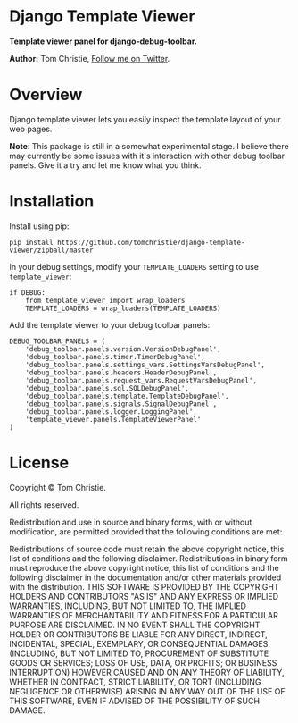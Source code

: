Django Template Viewer
======================

**Template viewer panel for django-debug-toolbar.**

**Author:** Tom Christie, [Follow me on Twitter][twitter].

Overview
========

Django template viewer lets you easily inspect the template layout of your web pages.

**Note**: This package is still in a somewhat experimental stage.  I believe there may currently be some issues with it's interaction with other debug toolbar panels.  Give it a try and let me know what you think. 

Installation
============

Install using pip:

    pip install https://github.com/tomchristie/django-template-viewer/zipball/master

In your debug settings, modify your `TEMPLATE_LOADERS` setting to use `template_viewer`:

    if DEBUG:
        from template_viewer import wrap_loaders
        TEMPLATE_LOADERS = wrap_loaders(TEMPLATE_LOADERS)

Add the template viewer to your debug toolbar panels:

    DEBUG_TOOLBAR_PANELS = (
        'debug_toolbar.panels.version.VersionDebugPanel',
        'debug_toolbar.panels.timer.TimerDebugPanel',
        'debug_toolbar.panels.settings_vars.SettingsVarsDebugPanel',
        'debug_toolbar.panels.headers.HeaderDebugPanel',
        'debug_toolbar.panels.request_vars.RequestVarsDebugPanel',
        'debug_toolbar.panels.sql.SQLDebugPanel',
        'debug_toolbar.panels.template.TemplateDebugPanel',
        'debug_toolbar.panels.signals.SignalDebugPanel',
        'debug_toolbar.panels.logger.LoggingPanel',
        'template_viewer.panels.TemplateViewerPanel'
    )

License
=======

Copyright © Tom Christie.

All rights reserved.

Redistribution and use in source and binary forms, with or without 
modification, are permitted provided that the following conditions are met:

Redistributions of source code must retain the above copyright notice, this 
list of conditions and the following disclaimer.
Redistributions in binary form must reproduce the above copyright notice, this 
list of conditions and the following disclaimer in the documentation and/or 
other materials provided with the distribution.
THIS SOFTWARE IS PROVIDED BY THE COPYRIGHT HOLDERS AND CONTRIBUTORS "AS IS" AND 
ANY EXPRESS OR IMPLIED WARRANTIES, INCLUDING, BUT NOT LIMITED TO, THE IMPLIED 
WARRANTIES OF MERCHANTABILITY AND FITNESS FOR A PARTICULAR PURPOSE ARE 
DISCLAIMED. IN NO EVENT SHALL THE COPYRIGHT HOLDER OR CONTRIBUTORS BE LIABLE 
FOR ANY DIRECT, INDIRECT, INCIDENTAL, SPECIAL, EXEMPLARY, OR CONSEQUENTIAL 
DAMAGES (INCLUDING, BUT NOT LIMITED TO, PROCUREMENT OF SUBSTITUTE GOODS OR 
SERVICES; LOSS OF USE, DATA, OR PROFITS; OR BUSINESS INTERRUPTION) HOWEVER 
CAUSED AND ON ANY THEORY OF LIABILITY, WHETHER IN CONTRACT, STRICT LIABILITY, 
OR TORT (INCLUDING NEGLIGENCE OR OTHERWISE) ARISING IN ANY WAY OUT OF THE USE 
OF THIS SOFTWARE, EVEN IF ADVISED OF THE POSSIBILITY OF SUCH DAMAGE.

[twitter]: http://twitter.com/_tomchristie
